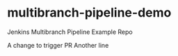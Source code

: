 # multibranch-pipeline-demo
Jenkins Multibranch Pipeline Example Repo 

A change to trigger PR
Another line
